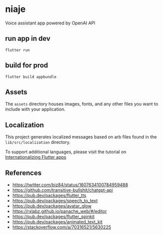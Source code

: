 # niaje

Voice assistant app powered by OpenAI API

## run app in dev

`flutter run`

## build for prod

`flutter build appbundle`

## Assets

The `assets` directory houses images, fonts, and any other files you want to
include with your application.

## Localization

This project generates localized messages based on arb files found in
the `lib/src/localization` directory.

To support additional languages, please visit the tutorial on
[Internationalizing Flutter
apps](https://flutter.dev/docs/development/accessibility-and-localization/internationalization)

## References

- https://twitter.com/biz84/status/1607634100784959488
- https://github.com/transitive-bullshit/chatgpt-api
- https://pub.dev/packages/flutter_tts
- https://pub.dev/packages/speech_to_text
- https://pub.dev/packages/avatar_glow
- https://rxlabz.github.io/panache_web/#/editor
- https://pub.dev/packages/flutter_spinkit
- https://pub.dev/packages/animated_text_kit
- https://stackoverflow.com/a/70316521/5630225
